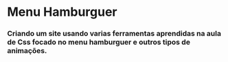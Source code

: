 # Menu Hamburguer





### Criando um site usando varias ferramentas aprendidas na aula de Css focado no menu hamburguer e outros tipos de animações.

